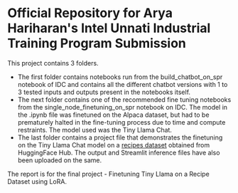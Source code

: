 # Official Repository for Arya Hariharan's Intel Unnati Industrial Training Program Submission

This project contains 3 folders.
* The first folder contains notebooks run from the build_chatbot_on_spr notebook of IDC and contains all the different chatbot versions with 1 to 3 tested inputs and outputs present in the notebooks itself.
* The next folder contains one of the recommended fine tuning notebooks from the single_node_finetuning_on_spr notebook on IDC. The model in the .ipynb file was finetuned on the Alpaca dataset, but had to be prematurely halted in the fine-tuning process due to time and compute restraints. The model used was the Tiny Llama Chat.
* The last folder contains a project file that demonstrates the finetuning on the Tiny Llama Chat model on a [recipes dataset](https://huggingface.co/datasets/TigerResearch/tigerbot-kaggle-recipes-en-2k) obtained from HuggingFace Hub. The output and Streamlit inference files have also been uploaded on the same.

The report is for the final project - Finetuning Tiny Llama on a Recipe Dataset using LoRA.
